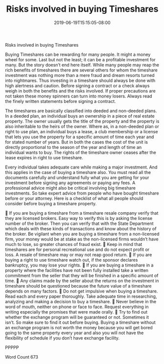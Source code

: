 ﻿---
title: "Risks involved in buying Timeshares"
date: 2019-06-19T15:15:05-08:00
description: "Time-Share Investments Tips for Web Success"
featured_image: "/images/Time-Share Investments.jpg"
tags: ["Time Share Investments"]
---

Risks involved in buying Timeshares

Buying Timeshares can be rewarding for many people. It might a money wheel for some. Last but not the least; it can be a profitable investment for many. But the story doesn’t end here itself. While many people may reap the rich benefits of timeshares there are several others for whom the timeshare investment was nothing more than a mere fraud and dream resorts turned into nightmares. Thus investing in a timeshare should always be done with high alertness and caution. Before signing a contract or a check always weigh in both the benefits and the risks involved. If proper precautions are not taken these money spinners can turn into money losers. Always read the finely written statements before signing a contract.

The timeshares are basically classified into deeded and non-deeded plans. In a deeded plan, an individual buys an ownership in a piece of real estate property. The owner usually gets the title of the property and the property is also inheritable to the heirs of the owner. Where as, in a non-deeded plan or right to use plan, an individual buys a lease, a club membership or a license that lets you use the property for a specific amount of time each year and for stated number of years. But in both the cases the cost of the unit is directly proportional to the season of the year and length of time an individual wants to buy. The rights of the timeshare owner ceases after the lease expires in right to use timeshare.

Every individual takes adequate care while making a major investment. And this applies in the case of buying a timeshare also. You must read all the documents carefully and understand fully what you are getting for your investment before signing any agreements or paying any fees. A professional advice might also be critical involving big timeshare investments. So take expert advice from people who have bought timeshare before or your attorney. Here is a checklist of what all people should consider before buying a timeshare property.

	If you are buying a timeshare from a timeshare resale company verify that they are licensed brokers. Easy way to verify this is by asking the license number of the broker. Then you can verify that with the State Department which deals with these kinds of transactions and know about the history of the broker. Be vigilant when you are buying a timeshare from a non-licensed firm, your money would be at stake as the non-licensed firms wouldn’t have much to lose, so greater chances of fraud exist.
	Keep in mind that timeshares are for personal recreational use and do not expect profit or loss. A resale of timeshare may or may not reap good return.
	If you are buying a right to use timeshare watch out, if the sponsor declares bankruptcy, you may lose your rights.
	If you are buying a timeshare in a property where the facilities have not been fully installed take a written commitment from the seller that they will be finished in a specific amount of time.
	Any claims made by the seller about the returns on the investment in timeshare should be questioned because the future value of a timeshare depends on many factors. 
	Do not get impulsive when buying a timeshare. Read each and every paper thoroughly. Take adequate time in researching, analyzing and making a decision to buy a timeshare.
	Never believe in the word of mouth, neither on phone or face to face. Request everything in writing especially the promises that were made orally.
	Try to find out whether the exchange program will be guaranteed or not. Sometimes it isn’t. So make sure to find it out before buying. Buying a timeshare without an exchange program is not worth the money because you will get bored going to the same property every year and also you will not have the flexibility of schedule if you don’t have exchange facility.

PPPPP

Word Count 673

